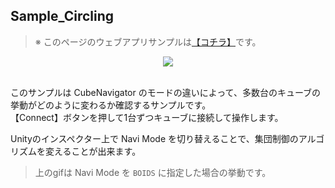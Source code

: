 ## Sample_Circling

> ※ このページのウェブアプリサンプルは[【コチラ】](https://morikatron.github.io/t4u/sample/webgl/circling)です。

<div align="center">
<img src="/docs/res/samples/circling_boids.gif">
</div>
<br>

このサンプルは CubeNavigator のモードの違いによって、多数台のキューブの挙動がどのように変わるか確認するサンプルです。<br>
【Connect】ボタンを押して1台ずつキューブに接続して操作します。

Unityのインスペクター上で Navi Mode を切り替えることで、集団制御のアルゴリズムを変えることが出来ます。

> 上のgifは Navi Mode を `BOIDS` に指定した場合の挙動です。
